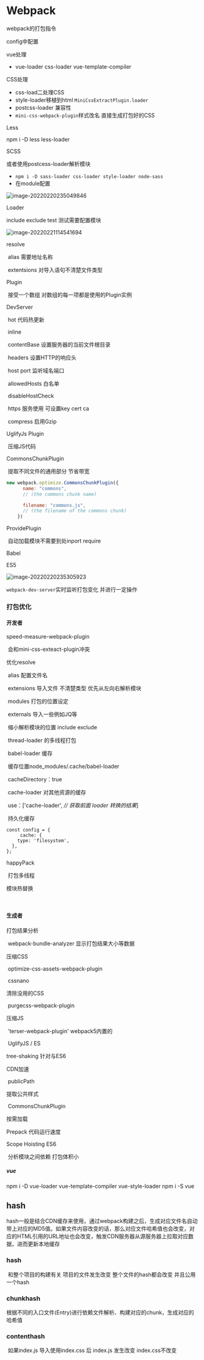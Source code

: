 # Webpack

webpack的打包指令 

config中配置

vue处理

- vue-loader css-loader vue-template-compiler

CSS处理

- css-load二处理CSS
- style-loader移植到html `MiniCssExtractPlugin.loader`
- postcss-loader 兼容性
- `mini-css-webpack-plugin`样式改名 直接生成打包好的CSS

Less

npm i -D less less-loader

SCSS

或者使用postcess-loader解析模块

- `npm i -D sass-loader css-loader style-loader node-sass`
- 在module配置

![image-20220220235049846](C:\Users\pc\AppData\Roaming\Typora\typora-user-images\image-20220220235049846.png)

Loader

include exclude test 测试需要配置模块

![image-20220221114541694](C:\Users\pc\AppData\Roaming\Typora\typora-user-images\image-20220221114541694.png)

resolve

​	alias 需要地址名称 

​	extentsions 对导入语句不清楚文件类型

Plugin

​	接受一个数组 对数组的每一项都是使用的Plugin实例

DevServer

​	hot 代码热更新

​	inline

​	contentBase 设置服务器的当前文件根目录

​	headers 设置HTTP的响应头

​	host port 监听域名端口

​	allowedHosts 白名单

​	disableHostCheck

​	https 服务使用 可设置key cert ca

​	compress 启用Gzip

UglifyJs Plugin

​	压缩JS代码

CommonsChunkPlugin

​	提取不同文件的通用部分 节省带宽

```javascript
new webpack.optimize.CommonsChunkPlugin({
      name: "commons",
      // (the commons chunk name)

      filename: "commons.js",
      // (the filename of the commons chunk)
    })
```

ProvidePlugin

​	自动加载模块不需要到处inport require

Babel

ES5

![image-20220220235305923](C:\Users\pc\AppData\Roaming\Typora\typora-user-images\image-20220220235305923.png)

`webpack-dev-server`实时监听打包变化 并进行一定操作



### 打包优化

#### 开发者

speed-measure-webpack-plugin 

​	会和mini-css-exteact-plugin冲突 

优化resolve

​	alias 配置文件名

​	extensions 导入文件 不清楚类型 优先从左向右解析模块

​	modules 打包的位置设定

​	externals 导入一些例如JQ等

​	缩小解析模块的位置 include exclude

​	thread-loader 的多线程打包

​	babel-loader 缓存 

​			缓存位置node_modules/.cache/babel-loader

​			 cacheDirectory：true

​	cache-loader 对其他资源的缓存

​		use：['cache-loader', *// 获取前面 loader 转换的结果*]

​	持久化缓存

	const config = {
		 cache: {
	    type: 'filesystem',
	  },
	};
happyPack

​	打包多线程

模块热替换

​	

#### 生成者 

打包结果分析

​	webpack-bundle-analyzer 显示打包结果大小等数据

压缩CSS

​	optimize-css-assets-webpack-plugin 

​	cssnano

清除没用的CSS

​	purgecss-webpack-plugin

压缩JS	

​	'terser-webpack-plugin' webpack5内置的

​	UglifyJS / ES

tree-shaking 针对与ES6

CDN加速

​	publicPath 

提取公共样式

​	CommonsChunkPlugin

按需加载

Prepack 代码运行速度

Scope Hoisting	ES6

​	分析模块之间依赖  打包体积小 

##### vue

npm i -D vue-loader vue-template-compiler vue-style-loader npm i -S vue

## hash

​	hash一般是结合CDN缓存来使用，通过webpack构建之后，生成对应文件名自动带上对应的MD5值。如果文件内容改变的话，那么对应文件哈希值也会改变，对应的HTML引用的URL地址也会改变，触发CDN服务器从源服务器上拉取对应数据，进而更新本地缓存

### hash

​	和整个项目的构建有关 项目的文件发生改变 整个文件的hash都会改变 并且公用一个hash

### chunkhash

​	根据不同的入口文件(Entry)进行依赖文件解析、构建对应的chunk，生成对应的哈希值 

### contenthash

​	如果index.js 导入使用index.css 后 index.js 发生改变 index.css不改变  
